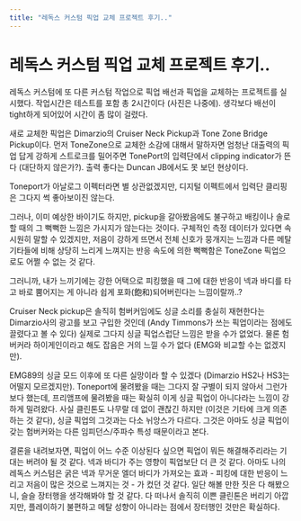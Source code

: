 ```yaml
---
title: "레독스 커스텀 픽업 교체 프로젝트 후기.."
---
```

# 레독스 커스텀 픽업 교체 프로젝트 후기..

레독스 커스텀에 또 다른 커스텀 작업으로 픽업 배선과 픽업을 교체하는 프로젝트를 실시했다. 작업시간은 테스트를 포함 총 2시간이다 (사진은 나중에).
생각보다 배선이 tight하게 되어있어 시간이 좀 많이 걸렸다.

새로 교체한 픽업은 Dimarzio의 Cruiser Neck Pickup과 Tone Zone Bridge Pickup이다. 먼저 ToneZone으로 교체한 소감에 대해서 말하자면 엄청난 대출력의 픽업 답게 강하게 스트로크를 밀어주면 TonePort의 입력단에서 clipping indicator가 뜬다 (대단하지 않은가?). 출력 좋다는 Duncan JB에서도 못 보던 현상이다. 

Toneport가 아날로그 이펙터라면 별 상관없겠지만, 디지털 이펙트에서 입력단 클리핑은 그다지 썩 좋아보이진 않는다.

그러나, 이미 예상한 바이기도 하지만, pickup을 갈아봤음에도 불구하고 배킹이나 솔로할 때의 그 뻑뻑한 느낌은 가시지가 않는다는 것이다. 구체적인 측정 데이터가 있다면 속 시원히 말할 수 있겠지만, 저음이 강하게 뜨면서 전체 신호가 뭉개지는 느낌과 다른 메탈 기타들에 비해 상당히 느리게 느껴지는 반응 속도에 의한 뻑뻑함은 ToneZone 픽업으로도 어쩔 수 없는 것 같다. 

그러니까, 내가 느끼기에는 강한 어택으로 피킹했을 때 그에 대한 반응이 넥과 바디를 타고 바로 뿜어지는 게 아니라 쉽게 포화(飽和)되어버린다는 느낌이랄까..?

Cruiser Neck pickup은 솔직히 험버커임에도 싱글 소리를 충실히 재현한다는 Dimarzio사의 광고를 보고 구입한 것인데 (Andy Timmons가 쓰는 픽업이라는 점에도 끌렸다고 볼 수 있다) 실제로 그다지 싱글 픽업스럽단 느낌은 받을 수가 없었다. 물론 험버커라 하이게인이라고 해도 잡음은 거의 느낄 수가 없다 (EMG와 비교할 수는 없겠지만).

EMG89의 싱글 모드 이후에 또 다른 실망이라 할 수 있겠다 (Dimarzio HS2나 HS3는 어떨지 모르겠지만). Toneport에 물려봤을 때는 그다지 잘 구별이 되지 않아서 그런가보다 했는데, 프리앰프에 물려봤을 때는 확실히 이게 싱글 픽업이 아니다라는 느낌이 강하게 밀려왔다. 사실 클린톤도 나무랄 데 없이 괜찮긴 하지만 (이것은 기타에 크게 의존하는 것 같다), 싱글 픽업의 그것과는 다소 뉘앙스가 다르다. 그것은 아마도 싱글 픽업이 갖는 험버커와는 다른 임피던스/주파수 특성 때문이라고 본다.

결론을 내려보자면, 픽업이 어느 수준 이상된다 싶으면 픽업이 뭐든 해결해주리라는 기대는 버려야 될 것 같다. 넥과 바디가 주는 영향이 픽업보단 더 큰 것 같다. 아마도 나의 레독스 커스텀은 굵은 넥과 무거운 엘더 바디가 가져오는 효과 - 피킹에 대한 반응이 느리고 저음이 많은 것으로 느껴지는 것 - 가 컸던 것 같다. 일단 해볼 만한 짓은 다 해봤으니, 슬슬 장터행을 생각해봐야 할 것 같다. 다 떠나서 솔직히 이쁜 클린톤은 버리기 아깝지만, 플레이하기 불편하고 메탈 성향이 아니라는 점에서 장터행인 것만은 확실하다.


